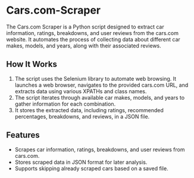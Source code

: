 # Cars.com-Scraper
The Cars.com Scraper is a Python script designed to extract car information, ratings, breakdowns, and user reviews from the cars.com website. It automates the process of collecting data about different car makes, models, and years, along with their associated reviews.
## How It Works
1. The script uses the Selenium library to automate web browsing. It launches a web browser, navigates to the provided cars.com URL, and extracts data using various XPATHs and class names.</br>
2. The script iterates through available car makes, models, and years to gather information for each combination.</br>
3. It stores the extracted data, including ratings, recommended percentages, breakdowns, and reviews, in a JSON file.</br>
## Features
 - Scrapes car information, ratings, breakdowns, and user reviews from cars.com.</br>
 - Stores scraped data in JSON format for later analysis.</br>
 - Supports skipping already scraped cars based on a saved file.</br>
